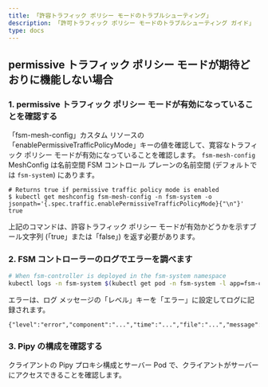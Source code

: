 ```yaml
---
title: 「許容トラフィック ポリシー モードのトラブルシューティング」
description: 「許可トラフィック ポリシー モードのトラブルシューティング ガイド」
type: docs
---
```


## permissive トラフィック ポリシー モードが期待どおりに機能しない場合

### 1. permissive トラフィック ポリシー モードが有効になっていることを確認する

「fsm-mesh-config」カスタム リソースの「enablePermissiveTrafficPolicyMode」キーの値を確認して、寛容なトラフィック ポリシー モードが有効になっていることを確認します。 `fsm-mesh-config` MeshConfig は名前空間 FSM コントロール プレーンの名前空間 (デフォルトでは `fsm-system`) にあります。

```console
# Returns true if permissive traffic policy mode is enabled
$ kubectl get meshconfig fsm-mesh-config -n fsm-system -o jsonpath='{.spec.traffic.enablePermissiveTrafficPolicyMode}{"\n"}'
true
```

上記のコマンドは、許容トラフィック ポリシー モードが有効かどうかを示すブール文字列 (「true」または「false」) を返す必要があります。

### 2. FSM コントローラーのログでエラーを調べます

```bash
# When fsm-controller is deployed in the fsm-system namespace
kubectl logs -n fsm-system $(kubectl get pod -n fsm-system -l app=fsm-controller -o jsonpath='{.items[0].metadata.name}')
```

エラーは、ログ メッセージの「レベル」キーを「エラー」に設定してログに記録されます。
```console
{"level":"error","component":"...","time":"...","file":"...","message":"..."}
```

### 3. Pipy の構成を確認する

クライアントの Pipy プロキシ構成とサーバー Pod で、クライアントがサーバーにアクセスできることを確認します。 